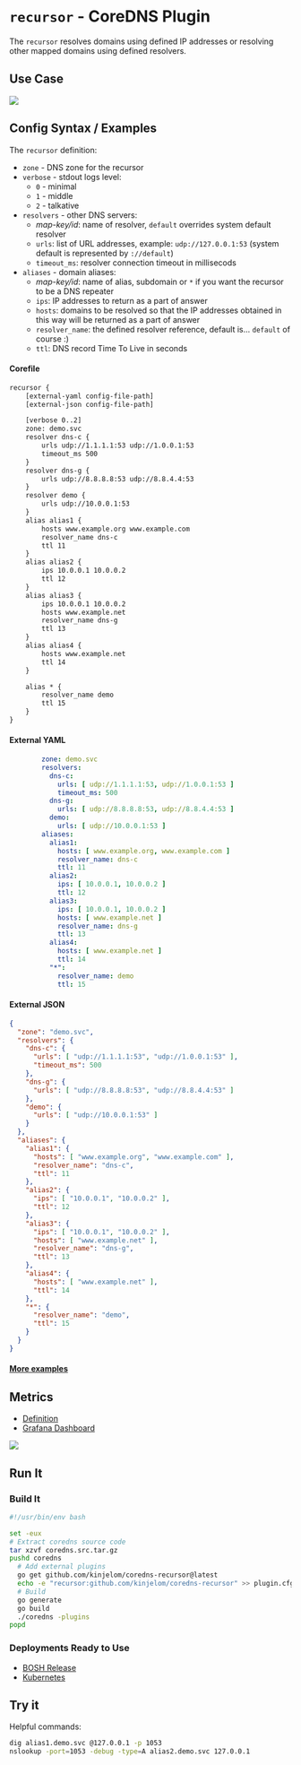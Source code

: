 # `recursor` - CoreDNS Plugin  

The `recursor` resolves domains using defined IP addresses or resolving other mapped domains using defined resolvers. 

## Use Case

![](docs/flow.png)

## Config Syntax / Examples

The `recursor` definition:
- `zone` - DNS zone for the recursor
- `verbose` - stdout logs level: 
  - `0` - minimal
  - `1` - middle
  - `2` - talkative
- `resolvers` - other DNS servers:
  - *map-key/id*: name of resolver, `default` overrides system default resolver  
  - `urls`: list of URL addresses, example: `udp://127.0.0.1:53` (system default is represented by `://default`)
  - `timeout_ms`: resolver connection timeout in millisecods 
- `aliases` - domain aliases:
    - *map-key/id*: name of alias, subdomain or `*` if you want the recursor to be a DNS repeater
    - `ips`: IP addresses to return as a part of answer
  - `hosts`: domains to be resolved so that the IP addresses obtained in this way will be returned as a part of answer
  - `resolver_name`: the defined resolver reference, default is... `default` of course :)
  - `ttl`: DNS record Time To Live in seconds

#### Corefile

```txt
recursor {   
    [external-yaml config-file-path]
    [external-json config-file-path]

    [verbose 0..2]
    zone: demo.svc
    resolver dns-c {
        urls udp://1.1.1.1:53 udp://1.0.0.1:53
        timeout_ms 500
    }
    resolver dns-g {
        urls udp://8.8.8.8:53 udp://8.8.4.4:53
    }  
    resolver demo {
        urls udp://10.0.0.1:53
    }  
    alias alias1 {
        hosts www.example.org www.example.com
        resolver_name dns-c
        ttl 11
    }
    alias alias2 {
        ips 10.0.0.1 10.0.0.2
        ttl 12
    }
    alias alias3 {
        ips 10.0.0.1 10.0.0.2
        hosts www.example.net
        resolver_name dns-g
        ttl 13
    }
    alias alias4 {
        hosts www.example.net
        ttl 14
    }  

    alias * {
        resolver_name demo
        ttl 15
    }  
}
```

#### External YAML

```yaml
        zone: demo.svc
        resolvers:
          dns-c:
            urls: [ udp://1.1.1.1:53, udp://1.0.0.1:53 ]
            timeout_ms: 500
          dns-g:
            urls: [ udp://8.8.8.8:53, udp://8.8.4.4:53 ]
          demo:
            urls: [ udp://10.0.0.1:53 ]
        aliases:
          alias1:
            hosts: [ www.example.org, www.example.com ]
            resolver_name: dns-c
            ttl: 11
          alias2:
            ips: [ 10.0.0.1, 10.0.0.2 ]
            ttl: 12
          alias3:
            ips: [ 10.0.0.1, 10.0.0.2 ]
            hosts: [ www.example.net ]
            resolver_name: dns-g
            ttl: 13
          alias4:
            hosts: [ www.example.net ]
            ttl: 14
          "*":
            resolver_name: demo
            ttl: 15
```

#### External JSON

```json
{
  "zone": "demo.svc",
  "resolvers": {
    "dns-c": {
      "urls": [ "udp://1.1.1.1:53", "udp://1.0.0.1:53" ],
      "timeout_ms": 500
    },
    "dns-g": {
      "urls": [ "udp://8.8.8.8:53", "udp://8.8.4.4:53" ]
    },
    "demo": {
      "urls": [ "udp://10.0.0.1:53" ]
    }
  },
  "aliases": {
    "alias1": {
      "hosts": [ "www.example.org", "www.example.com" ],
      "resolver_name": "dns-c",
      "ttl": 11
    },
    "alias2": {
      "ips": [ "10.0.0.1", "10.0.0.2" ],
      "ttl": 12
    },
    "alias3": {
      "ips": [ "10.0.0.1", "10.0.0.2" ],
      "hosts": [ "www.example.net" ],
      "resolver_name": "dns-g",
      "ttl": 13
    },
    "alias4": {
      "hosts": [ "www.example.net" ],
      "ttl": 14
    },
    "*": {
      "resolver_name": "demo",
      "ttl": 15
    }
  }
}
```

#### [More examples](examples)

## Metrics

- [Definition](metrics.go)
- [Grafana Dashboard](docs/dashboard.json)

![](docs/dashboard.png)


## Run It

### Build It

```bash
#!/usr/bin/env bash

set -eux
# Extract coredns source code
tar xzvf coredns.src.tar.gz
pushd coredns
  # Add external plugins
  go get github.com/kinjelom/coredns-recursor@latest
  echo -e "recursor:github.com/kinjelom/coredns-recursor" >> plugin.cfg
  # Build
  go generate
  go build
  ./coredns -plugins
popd
```
### Deployments Ready to Use

- [BOSH Release](https://github.com/kinjelom/coredns-boshrelease)
- [Kubernetes](https://github.com/kinjelom/coredns-k8s)

## Try it

Helpful commands:
```bash
dig alias1.demo.svc @127.0.0.1 -p 1053
nslookup -port=1053 -debug -type=A alias2.demo.svc 127.0.0.1
```
